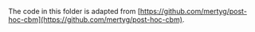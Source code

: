 The code in this folder is adapted from [https://github.com/mertyg/post-hoc-cbm](https://github.com/mertyg/post-hoc-cbm).
